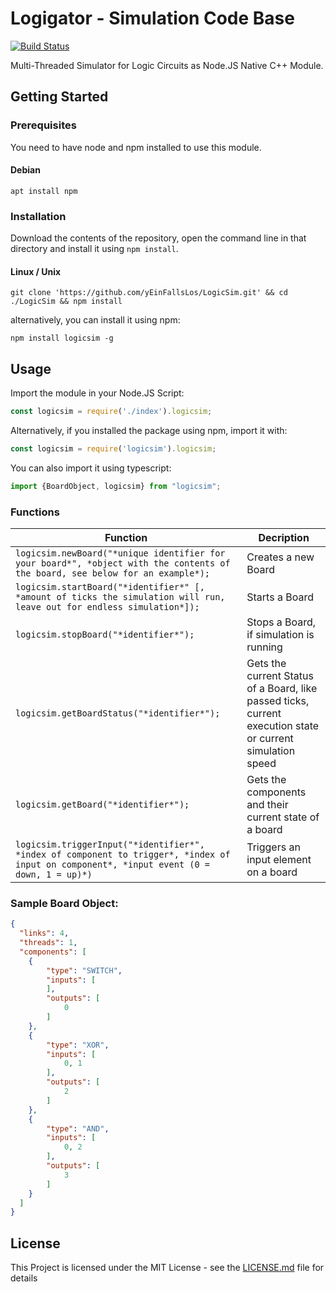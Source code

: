 # Logigator - Simulation Code Base
[![Build Status](https://travis-ci.org/logigator/logigator-simulation.svg?branch=master)](https://travis-ci.org/logigator/logigator-simulation)

Multi-Threaded Simulator for Logic Circuits as Node.JS Native C++ Module.
## Getting Started
### Prerequisites
You need to have node and npm installed to use this module.
#### Debian
```shell
apt install npm
```
### Installation
Download the contents of the repository, open the command line in that directory and install it using ```npm install```.
#### Linux / Unix
```shell
git clone 'https://github.com/yEinFallsLos/LogicSim.git' && cd ./LogicSim && npm install
```
alternatively, you can install it using npm:
```shell
npm install logicsim -g
```
## Usage
Import the module in your Node.JS Script:
```javascript
const logicsim = require('./index').logicsim;
```
Alternatively, if you installed the package using npm, import it with:
```javascript
const logicsim = require('logicsim').logicsim;
```
You can also import it using typescript:
```javascript
import {BoardObject, logicsim} from "logicsim";
```
### Functions
| Function  | Decription |
| --- | --- |
| `logicsim.newBoard("*unique identifier for your board*", *object with the contents of the board, see below for an example*);`  | Creates a new Board |
| `logicsim.startBoard("*identifier*" [, *amount of ticks the simulation will run, leave out for endless simulation*]);` | Starts a Board |
| `logicsim.stopBoard("*identifier*");` | Stops a Board, if simulation is running |
| `logicsim.getBoardStatus("*identifier*");` | Gets the current Status of a Board, like passed ticks, current execution state or current simulation speed |
| `logicsim.getBoard("*identifier*");` | Gets the components and their current state of a board |
| `logicsim.triggerInput("*identifier*", *index of component to trigger*, *index of input on component*, *input event (0 = down, 1 = up)*)` | Triggers an input element on a board |
### Sample Board Object:
```json
{
  "links": 4,
  "threads": 1,
  "components": [
  	{
  		"type": "SWITCH",
  		"inputs": [
  		],
  		"outputs": [
  			0
  		]
  	},
  	{
  		"type": "XOR",
  		"inputs": [
  			0, 1
  		],
  		"outputs": [
  			2
  		]
  	},
  	{
  		"type": "AND",
  		"inputs": [
  			0, 2
  		],
  		"outputs": [
  			3
  		]
  	}
  ]
}
```

## License
This Project is licensed under the MIT License - see the [LICENSE.md](LICENSE.md) file for details
